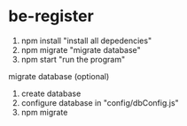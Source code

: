 # be-register

1. npm install "install all depedencies"<br />
2. npm migrate "migrate database"<br />
3. npm start "run the program" <br />

migrate database (optional)
1. create database
2. configure database in "config/dbConfig.js"
3. npm migrate
